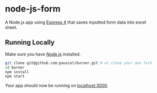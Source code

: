 # node-js-form

A  Node.js app using [Express 4](http://expressjs.com/) that saves inputted form data into excel sheet.


## Running Locally

Make sure you have [Node.js](http://nodejs.org/) installed.

```sh
git clone git@github.com:pauxiel/burner.git # or clone your own fork
cd burner
npm install
npm start
```
Your app should now be running on [localhost:3000](http://localhost:3000/).